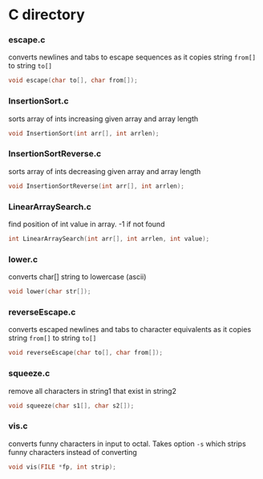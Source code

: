 # C directory

### escape.c
converts newlines and tabs to escape sequences as it copies string `from[]` to string `to[]`
```c
void escape(char to[], char from[]);
```

### InsertionSort.c
sorts array of ints increasing given array and array length
```c
void InsertionSort(int arr[], int arrlen);
```

### InsertionSortReverse.c
sorts array of ints decreasing given array and array length
```c
void InsertionSortReverse(int arr[], int arrlen);
```

### LinearArraySearch.c
find position of int value in array. -1 if not found
```c
int LinearArraySearch(int arr[], int arrlen, int value);
```

### lower.c
converts char[] string to lowercase (ascii)
```c
void lower(char str[]);
```

### reverseEscape.c
converts escaped newlines and tabs to character equivalents as it copies string `from[]` to string `to[]`
```c
void reverseEscape(char to[], char from[]);
```

### squeeze.c
remove all characters in string1 that exist in string2
```c
void squeeze(char s1[], char s2[]);
```

### vis.c
converts funny characters in input to octal. Takes option `-s` which strips funny characters instead of converting
```c
void vis(FILE *fp, int strip);
```